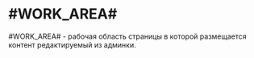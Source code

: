 # #WORK_AREA#
#WORK_AREA# - рабочая область страницы в которой размещается контент редактируемый из админки.

